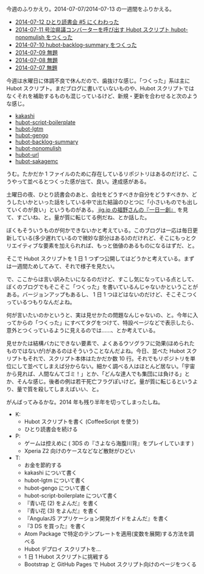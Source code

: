 今週のふりかえり。2014-07-07/2014-07-13 の一週間をふりかえる。

- [2014-07-12 ひとり読書会 #5 にくわわった][2014-07-12]
- [2014-07-11 号泣県議コンバーターを呼び出す Hubot スクリプト hubot-nonomulish をつくった][2014-07-11]
- [2014-07-10 hubot-backlog-summary をつくった][2014-07-10]
- [2014-07-09 無題][2014-07-09]
- [2014-07-08 無題][2014-07-08]
- [2014-07-07 無題][2014-07-07]

今週は水曜日に体調不良で休んだので、歯抜けな感じ。「つくった」系は主に Hubot スクリプト。まだブログに書いていないものや、Hubot スクリプトではなくそれを補助するものも混じっているけど、新規・更新を合わせると次のような感じ。

- [kakashi][bouzuya/kakashi]
- [hubot-script-boilerplate][bouzuya/hubot-script-boilerplate]
- [hubot-lgtm][bouzuya/hubot-lgtm]
- [hubot-gengo][bouzuya/hubot-backlog-summary]
- [hubot-backlog-summary][bouzuya/hubot-backlog-summary]
- [hubot-nonomulish][bouzuya/hubot-nonomulish]
- [hubot-url][bouzuya/hubot-url]
- [hubot-sakagemc][bouzuya/hubot-sakagemc]

うむ。たかだか 1 ファイルのために存在しているリポジトリはあるのだけど、こうやって並べるとつくった感が出て、良い。達成感がある。

土曜日の夜、ひとり読書会のあと、会社をどうすべきか自分をどうすべきか、どうしたいかといった話をしている中で出た結論のひとつに「小さいものでも出していくのが良い」というものがある。[ jig.jp の福野さんの『一日一創』](http://fukuno.jig.jp/126) を見て、すごいね、と。量が質に転じてる例だね、とか話した。

ぼくもそういうものが何かできないかと考えている。このブログは一応は毎日更新している(多少遅れているので微妙な部分はある)のだけれど、そこにもっとクリエイティブな要素を加えられれば、もっと価値のあるものになるはずだ、と。

そこで Hubot スクリプトを 1 日 1 つずつ公開してはどうかと考えている。まずは一週間ためしてみて、それで様子を見たい。

で、ここからは言い訳みたいになるのだけど、すこし気になっている点として、ぼくのブログでもそこそこ「つくった」を書いているんじゃないかということがある。バージョンアップもあるし、 1 日 1 つほどはないのだけど、そこそこつくっているつもりなんだよね。

何が言いたいのかというと、実は見せかたの問題なんじゃないの、と。今年に入ってからの「つくった」にすべてタグをつけて、特設ページなどで表示したら、意外とつくっているように見えるのでは……、とか考えている。

見せかたは結構バカにできない要素で、よくあるウソグラフに効果(ほめられたものではないが)があるのはそういうことなんだよね。今日、並べた Hubot スクリプトもそれで、スクリプト本体はたかだか数 10 行。それでもリポジトリを単位にして並べてしまえば分からない。細かく調べる人はほとんど居ない。「宇宙から見れば、人間なんてゴミ！」とか、「どんな達人でも集団には負ける」とか、そんな感じ。後者の例は若干死亡フラグぽいけど。量が質に転じるというより、量で質を殺してしまえばいい、と。

がんばってみるかな。2014 年も残り半年を切ってしまったしね。

- K:
  - Hubot スクリプトを書く (CoffeeScript を使う)
  - ひとり読書会を続ける
- P:
  - ゲームは控えめに ( 3DS の『さよなら海腹川背』をプレイしています )
  - Xperia Z2 向けのケースなどなど散財がひどい
- T:
  - お金を節約する
  - kakashi について書く
  - hubot-lgtm について書く
  - hubot-gengo について書く
  - hubot-script-boilerplate について書く
  - 『青い花 (2) をよんだ』を書く
  - 『青い花 (3) をよんだ』を書く
  - 『AngularJS アプリケーション開発ガイドをよんだ』を書く
  - 『3 DS を買った』を書く
  - Atom Package で特定のテンプレートを適用(変数を展開)する方法を調べる
  - Hubot デプロイ スクリプトを...
  - 1 日 1 Hubot スクリプトに挑戦する
  - Bootstrap と GitHub Pages で Hubot スクリプト向けのページをつくる

[2014-07-12]: http://blog.bouzuya.net/2014/07/12/
[2014-07-11]: http://blog.bouzuya.net/2014/07/11/
[2014-07-10]: http://blog.bouzuya.net/2014/07/10/
[2014-07-09]: http://blog.bouzuya.net/2014/07/09/
[2014-07-08]: http://blog.bouzuya.net/2014/07/08/
[2014-07-07]: http://blog.bouzuya.net/2014/07/07/
[2014-07-06]: http://blog.bouzuya.net/2014/07/06/
[bouzuya/kakashi]: https://github.com/bouzuya/kakashi
[bouzuya/hubot-script-boilerplate]: https://github.com/bouzuya/hubot-script-boilerplate
[bouzuya/hubot-lgtm]: https://github.com/bouzuya/hubot-lgtm
[bouzuya/hubot-backlog-summary]: https://github.com/bouzuya/hubot-backlog-summary
[bouzuya/hubot-backlog-summary]: https://github.com/bouzuya/hubot-backlog-summary
[bouzuya/hubot-nonomulish]: https://github.com/bouzuya/hubot-nonomulish
[bouzuya/hubot-url]: https://github.com/bouzuya/hubot-url
[bouzuya/hubot-sakagemc]: https://github.com/bouzuya/hubot-sakagemc
